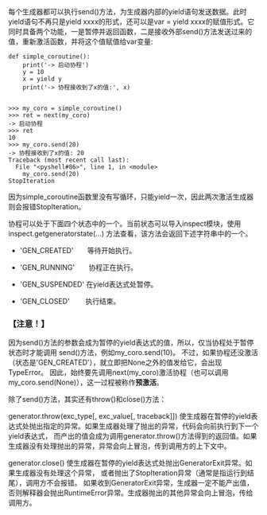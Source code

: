 每个生成器都可以执行send()方法，为生成器内部的yield语句发送数据。此时yield语句不再只是yield xxxx的形式，还可以是var = yield xxxx的赋值形式。它同时具备两个功能，一是暂停并返回函数，二是接收外部send()方法发送过来的值，重新激活函数，并将这个值赋值给var变量: 
```
def simple_coroutine():
    print('-> 启动协程')
    y = 10
    x = yield y
    print('-> 协程接收到了x的值:', x)
    
    
>>> my_coro = simple_coroutine()
>>> ret = next(my_coro)
-> 启动协程
>>> ret
10
>>> my_coro.send(20)
-> 协程接收到了x的值: 20
Traceback (most recent call last):
  File "<pyshell#86>", line 1, in <module>
    my_coro.send(20)
StopIteration 
```
因为simple_coroutine函数里没有写循环，只能yield一次，因此两次激活生成器则会报错StopIteration。 


协程可以处于下面四个状态中的一个。当前状态可以导入inspect模块，使用inspect.getgeneratorstate(...) 方法查看，该方法会返回下述字符串中的一个。 

* 'GEN_CREATED'　　等待开始执行。 

* 'GEN_RUNNING'　　协程正在执行。 

* 'GEN_SUSPENDED' 在yield表达式处暂停。 

* 'GEN_CLOSED' 　　执行结束。 

### 【注意！】 
因为send()方法的参数会成为暂停的yield表达式的值，所以，仅当协程处于暂停状态时才能调用 send()方法，例如my_coro.send(10)。
不过，如果协程还没激活（状态是'GEN_CREATED'），就立即把None之外的值发给它，会出现TypeError。
因此，始终要先调用next(my_coro)激活协程（也可以调用my_coro.send(None)），这一过程被称作**预激活**。 

除了send()方法，其实还有throw()和close()方法： 

generator.throw(exc_type[, exc_value[, traceback]]) 
使生成器在暂停的yield表达式处抛出指定的异常。如果生成器处理了抛出的异常，代码会向前执行到下一个yield表达式，
而产出的值会成为调用generator.throw()方法得到的返回值。如果生成器没有处理抛出的异常，异常会向上冒泡，传到调用方的上下文中。 

generator.close() 
使生成器在暂停的yield表达式处抛出GeneratorExit异常。如果生成器没有处理这个异常，
或者抛出了StopIteration异常（通常是指运行到结尾），调用方不会报错。
如果收到GeneratorExit异常，生成器一定不能产出值，否则解释器会抛出RuntimeError异常。生成器抛出的其他异常会向上冒泡，传给调用方。 

